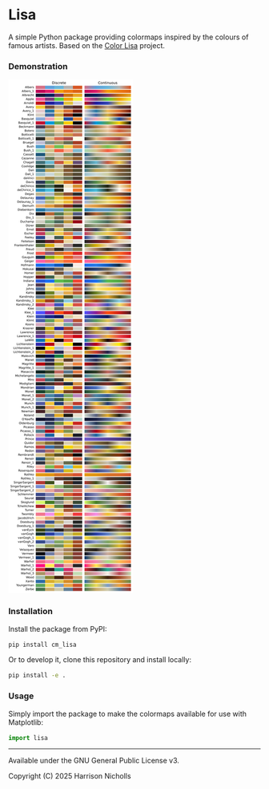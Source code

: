 # Lisa

A simple Python package providing colormaps inspired by the colours of famous artists.
Based on the [Color Lisa](https://colorlisa.com/) project.

### Demonstration
![Image demonstrating the Lisa colormaps](docs/assets/lisa.svg)

### Installation
Install the package from PyPI:
```bash
pip install cm_lisa
```

Or to develop it, clone this repository and install locally:
```bash
pip install -e .
```

### Usage
Simply import the package to make the colormaps available for use with Matplotlib:
```python
import lisa
```
-----------------------------
Available under the GNU General Public License v3.

Copyright (C) 2025 Harrison Nicholls
